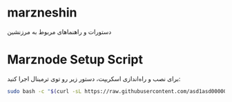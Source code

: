 
# marzneshin
دستورات و راهنماهای مربوط به مرزنشین
# Marznode Setup Script

برای نصب و راه‌اندازی اسکریپت، دستور زیر رو توی ترمینال اجرا کنید:

```bash
sudo bash -c "$(curl -sL https://raw.githubusercontent.com/asd1asd00000/marzneshin/b8de769ca755d1bbb10e6db6345c9dea15414687/nasbe-marznode.sh)"

